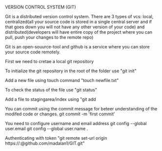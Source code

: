 VERSION CONTROL SYSTEM (GIT)

Git is a distributed version control system.
There are 3 types of vcs: local, centralized(all your source code is stored in a single central server and if that goes down you will not have any other version of your code) and distributed(developers will have entire copy of the project where you can pull, push your changes to the remote repo)

Git is an open-souurce-tool and github is a service where you can store your source code remotely.

First we need to cretae a local git repository

To initialize the git repository in the root of the folder use "git init"

Add a new file using touch command "touch newfile.txt"

To check the status of the file use "git status"

Add a file to stagingarea/index using "git add <filename>

You can commit using the commit message for beteer understanding of the modifed code or changes. git commit -m 'first commit'

You need to configure username and email address 
git config --global user.email <mail-address>
git config --global user.name <username>.

Authenticating with token "git remote set-url origin https://<username>:<token>@github.com/madalan1/GIT.git"
